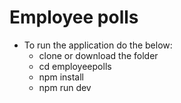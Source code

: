 # Employee polls

* To run the application do the below:
  - clone or download the folder
  - cd employeepolls
  - npm install
  - npm run dev
